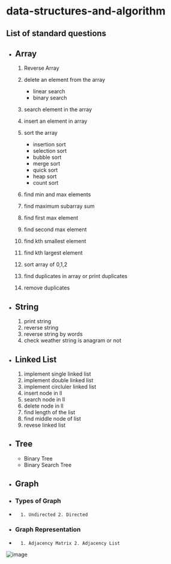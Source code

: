 # data-structures-and-algorithm


## List of standard questions 

  
 - ## Array
      1. Reverse Array 
      2. delete an element from the array
         - linear search
         - binary search
      4. search element in the array
      5. insert an element in array
      6. sort the array
         - insertion sort
         - selection sort
         - bubble sort
         - merge sort
         - quick sort
         - heap sort
         - count sort

      6. find min and max elements
      7. find maximum subarray sum
      8. find first max element
      9. find second max element
      10. find kth smallest element
      11. find kth largest element
      12. sort array of 0,1,2
      13. find duplicates in array or print duplicates
      14. remove duplicates

  - ## String 
      1. print string 
      2. reverse string 
      3. reverse string by words
      4. check weather string is anagram or not
      
  - ## Linked List
      1. implement single linked list
      2. implement double linked list
      3. implement circluler linked list
      4. insert node in ll
      5. search node in ll
      6. delete node in ll
      7. find length of the list
      8. find middle node of list
      9. revese linked list
      
  - ## Tree
    - Binary Tree
    - Binary Search Tree

  - ## Graph
  -   ### Types of Graph
  -       1. Undirected 2. Directed
  -   ### Graph Representation
  -       1. Adjacency Matrix 2. Adjacency List
  
![image](https://github.com/Lokesh598/data-structures-and-algorithm/assets/63910828/9ec4211d-b505-4281-b221-e9b9800d53fc)
